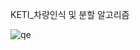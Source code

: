 KETI_차량인식 및 분할 알고리즘

![qe](https://user-images.githubusercontent.com/59859754/110241338-9912d380-7f93-11eb-8474-79251aaaee62.png)

